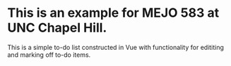 <h1>This is an example for MEJO 583 at UNC Chapel Hill.</h1>
This is a simple to-do list constructed in Vue with functionality for edititing and marking off to-do items.
